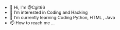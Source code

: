 - 👋 Hi, I’m @Cgit66
- 👀 I’m interested in Coding and Hacking
- 🌱 I’m currently learning Coding Python, HTML , Java
- 📫 How to reach me ...

<!---
Cgit66/Cgit66 is a ✨ special ✨ repository because its `README.md` (this file) appears on your GitHub profile.
You can click the Preview link to take a look at your changes.
--->
